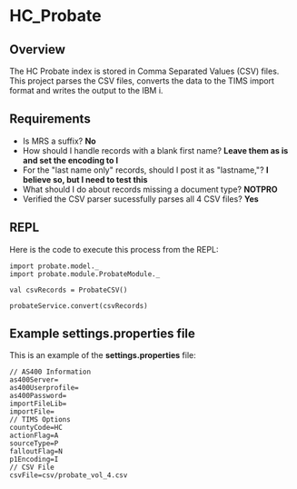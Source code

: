 HC_Probate
===========

Overview
--------

The HC Probate index is stored in Comma Separated Values (CSV) files.  This project parses 
the CSV files, converts the data to the TIMS import format and writes the output to the IBM i.

Requirements
------------
* Is MRS a suffix?  **No**
* How should I handle records with a blank first name? **Leave them as is and set the encoding to 
  I**
* For the "last name only" records, should I post it as "lastname,"?  **I believe so, but I need to 
  test this**
* What should I do about records missing a document type? **NOTPRO**
* Verified the CSV parser sucessfully parses all 4 CSV files? **Yes**

REPL
----
Here is the code to execute this process from the REPL:
````
import probate.model._
import probate.module.ProbateModule._

val csvRecords = ProbateCSV()

probateService.convert(csvRecords)
````

Example settings.properties file
------------------------------------
This is an example of the **settings.properties** file:
````
// AS400 Information
as400Server=
as400Userprofile=
as400Password=
importFileLib=
importFile=
// TIMS Options
countyCode=HC
actionFlag=A
sourceType=P
falloutFlag=N
p1Encoding=I
// CSV File
csvFile=csv/probate_vol_4.csv
````
